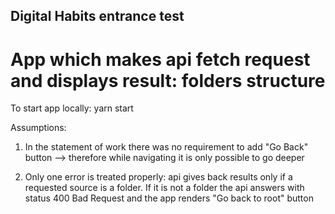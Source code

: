## Digital Habits entrance test
# App which makes api fetch request and displays result: folders structure

To start app locally: yarn start

Assumptions:

1. In the statement of work there was no requirement to add "Go Back" button --> therefore while navigating it is only possible to go deeper

2. Only one error is treated properly: api gives back results only if a requested source is a folder.
If it is not a folder the api answers with status 400 Bad Request and the app renders "Go back to root" button